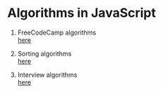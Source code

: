 # Algorithms in JavaScript

1. FreeCodeCamp algorithms  
[here](https://github.com/Nerwin/algorithms/blob/master/fcc-algorithms.js)

2. Sorting algorithms  
[here](https://github.com/Nerwin/algorithms/blob/master/sorting-algorithms.js)

3. Interview algorithms  
[here](https://github.com/Nerwin/algorithms/blob/master/interview-algorithms.js)